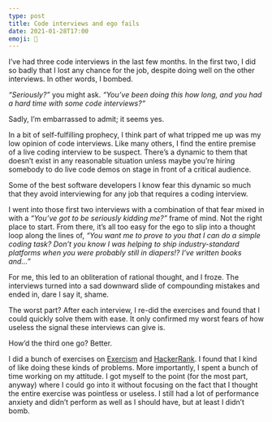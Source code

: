 ```yaml
---
type: post
title: Code interviews and ego fails
date: 2021-01-28T17:00
emoji: 🤦
---
```


I’ve had three code interviews in the last few months. In the first two, I did so badly that I lost any chance for the job, despite doing well on the other interviews. In other words, I bombed.

_“Seriously?”_ you might ask. _“You’ve been doing this how long, and you had a hard time with some code interviews?“_

Sadly, I’m embarrassed to admit; it seems yes.

In a bit of self-fulfilling prophecy, I think part of what tripped me up was my low opinion of code interviews. Like many others, I find the entire premise of a live coding interview to be suspect. There’s a dynamic to them that doesn’t exist in any reasonable situation unless maybe you’re hiring somebody to do live code demos on stage in front of a critical audience.

Some of the best software developers I know fear this dynamic so much that they avoid interviewing for any job that requires a coding interview.

I went into those first two interviews with a combination of that fear mixed in with a _“You’ve got to be seriously kidding me?”_ frame of mind. Not the right place to start. From there, it’s all too easy for the ego to slip into a thought loop along the lines of, _“You want me to prove to you that I can do a simple coding task? Don’t you know I was helping to ship industry-standard platforms when you were probably still in diapers!? I’ve written books and...”_

For me, this led to an obliteration of rational thought, and I froze. The interviews turned into a sad downward slide of compounding mistakes and ended in, dare I say it, shame.

The worst part? After each interview, I re-did the exercises and found that I could quickly solve them with ease. It only confirmed my worst fears of how useless the signal these interviews can give is.

How’d the third one go? Better.

I did a bunch of exercises on [Exercism][exo] and [HackerRank][hr]. I found that I kind of like doing these kinds of problems. More importantly, I spent a bunch of time working on my attitude. I got myself to the point (for the most part, anyway) where I could go into it without focusing on the fact that I thought the entire exercise was pointless or useless. I still had a lot of performance anxiety and didn’t perform as well as I should have, but at least I didn’t bomb.

[exo]: https://exercism.io
[hr]: https://www.hackerrank.com
